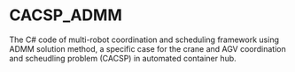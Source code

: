 # CACSP_ADMM
The C# code of multi-robot coordination and scheduling framework using ADMM solution method, a specific case for the crane and AGV coordination and scheudling problem (CACSP) in automated container hub.
